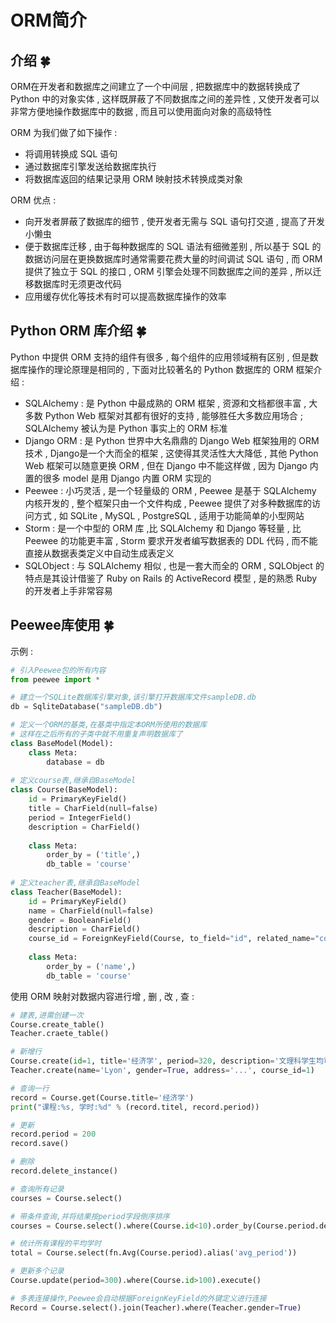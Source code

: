 # ORM简介

## 介绍  🍀

ORM在开发者和数据库之间建立了一个中间层 , 把数据库中的数据转换成了 Python 中的对象实体 , 这样既屏蔽了不同数据库之间的差异性 , 又使开发者可以非常方便地操作数据库中的数据 , 而且可以使用面向对象的高级特性

ORM 为我们做了如下操作 : 

- 将调用转换成 SQL 语句
- 通过数据库引擎发送给数据库执行
- 将数据库返回的结果记录用 ORM 映射技术转换成类对象

ORM 优点 :

- 向开发者屏蔽了数据库的细节 , 使开发者无需与 SQL 语句打交道 , 提高了开发小懒虫
- 便于数据库迁移 , 由于每种数据库的 SQL 语法有细微差别 , 所以基于 SQL 的数据访问层在更换数据库时通常需要花费大量的时间调试 SQL 语句 , 而 ORM 提供了独立于 SQL 的接口 , ORM 引擎会处理不同数据库之间的差异 , 所以迁移数据库时无须更改代码
- 应用缓存优化等技术有时可以提高数据库操作的效率

## Python ORM 库介绍  🍀

Python 中提供 ORM 支持的组件有很多 , 每个组件的应用领域稍有区别 , 但是数据库操作的理论原理是相同的 , 下面对比较著名的 Python 数据库的 ORM 框架介绍 : 

- SQLAlchemy : 是 Python 中最成熟的 ORM 框架 , 资源和文档都很丰富 , 大多数 Python Web 框架对其都有很好的支持 , 能够胜任大多数应用场合 ; SQLAlchemy 被认为是 Python 事实上的 ORM 标准
- Django ORM : 是 Python 世界中大名鼎鼎的 Django Web 框架独用的 ORM 技术 , Django是一个大而全的框架 , 这使得其灵活性大大降低 , 其他 Python Web 框架可以随意更换 ORM , 但在 Django 中不能这样做 , 因为 Django 内置的很多 model 是用 Django 内置 ORM 实现的
- Peewee : 小巧灵活 , 是一个轻量级的 ORM , Peewee 是基于 SQLAlchemy 内核开发的 , 整个框架只由一个文件构成 , Peewee 提供了对多种数据库的访问方式 , 如 SQLite , MySQL , PostgreSQL , 适用于功能简单的小型网站
- Storm : 是一个中型的 ORM 库 ,比 SQLAlchemy 和 Django 等轻量 , 比 Peewee 的功能更丰富 , Storm 要求开发者编写数据表的 DDL 代码 , 而不能直接从数据表类定义中自动生成表定义
- SQLObject : 与 SQLAlchemy 相似 , 也是一套大而全的 ORM , SQLObject 的特点是其设计借鉴了 Ruby on Rails 的 ActiveRecord 模型 , 是的熟悉 Ruby 的开发者上手非常容易

## Peewee库使用  🍀

示例 : 

```python
# 引入Peewee包的所有内容
from peewee import *

# 建立一个SQLite数据库引擎对象,该引擎打开数据库文件sampleDB.db
db = SqliteDatabase("sampleDB.db")

# 定义一个ORM的基类,在基类中指定本ORM所使用的数据库
# 这样在之后所有的子类中就不用重复声明数据库了
class BaseModel(Model):
    class Meta:
        database = db
  
# 定义course表,继承自BaseModel
class Course(BaseModel):
    id = PrimaryKeyField()
    title = CharField(null=false)
    period = IntegerField()
    description = CharField()
    
    class Meta:
        order_by = ('title',)
        db_table = 'course'
        
# 定义teacher表,继承自BaseModel
class Teacher(BaseModel):
    id = PrimaryKeyField()
    name = CharField(null=false)
    gender = BooleanField()
    description = CharField()
    course_id = ForeignKeyField(Course, to_field="id", related_name="course")
    
    class Meta:
        order_by = ('name',)
        db_table = 'course'
```

使用 ORM 映射对数据内容进行增 , 删 , 改 , 查 : 

```python
# 建表,进需创建一次
Course.create_table()
Teacher.craete_table()

# 新增行
Course.create(id=1, title='经济学', period=320, description='文理科学生均可选修')
Teacher.create(name='Lyon', gender=True, address='...', course_id=1)

# 查询一行
record = Course.get(Course.title='经济学')
print("课程:%s, 学时:%d" % (record.titel, record.period))

# 更新
record.period = 200
record.save()

# 删除
record.delete_instance()

# 查询所有记录
courses = Course.select()

# 带条件查询,并将结果按period字段倒序排序
courses = Course.select().where(Course.id<10).order_by(Course.period.desc())

# 统计所有课程的平均学时
total = Course.select(fn.Avg(Course.period).alias('avg_period'))

# 更新多个记录
Course.update(period=300).where(Course.id>100).execute()

# 多表连接操作,Peewee会自动根据ForeignKeyField的外键定义进行连接
Record = Course.select().join(Teacher).where(Teacher.gender=True)
```
